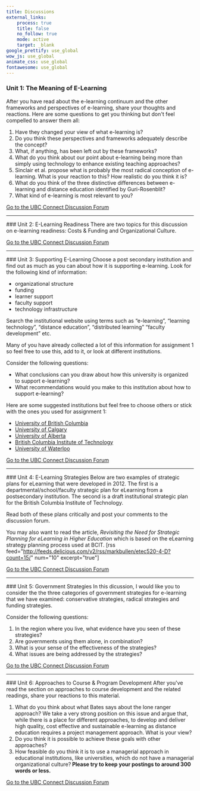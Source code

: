 ```yaml
---
title: Discussions
external_links:
    process: true
    title: false
    no_follow: true
    mode: active
    target: _blank
google_prettify: use_global
wow_js: use_global
animate_css: use_global
fontawesome: use_global
---
```


### Unit 1: The Meaning of E-Learning
After you have read about the e-learning continuum and the other frameworks and perspectives of e-learning, share your thoughts and reactions. Here are some questions to get you thinking but don't feel compelled to answer them all:
<ol>
	<li>Have they changed your view of what e-learning is?</li>
	<li>Do you think these perspectives and frameworks adequately describe the concept?</li>
	<li>What, if anything, has been left out by these frameworks?</li>
	<li>What do you think about our point about e-learning being more than simply using technology to enhance existing teaching approaches?</li>
	<li>Sinclair et al. propose what is probably the most radical conception of e-learning. What is your reaction to this? How realistic do you think it is?</li>
	<li>What do you think of the three distinctive differences between e-learning and distance education identified by Guri-Rosenblit?</li>
	<li>What kind of e-learning is most relevant to you?</li>
</ol>
<a href="http://elearning.ubc.ca/connect" target="_blank">Go to the UBC Connect Discussion Forum</a>
<hr/>
### Unit 2: E-Learning Readiness
There are two topics for this discussion on e-learning readiness: Costs &amp; Funding and Organizational Culture.

<a href="http://elearning.ubc.ca/connect" target="_blank">Go to the UBC Connect Discussion Forum</a>
<hr/>
### Unit 3: Supporting E-Learning
Choose a post secondary institution and find out as much as you can about how it is supporting e-learning. Look for the following kind of information:
<ul>
	<li>organizational structure</li>
	<li>funding</li>
	<li>learner support</li>
	<li>faculty support</li>
	<li>technology infrastructure</li>
</ul>
Search the institutional website using terms such as “e-learning”, “learning technology”, “distance education”, “distributed learning” “faculty development” etc.

Many of you have already collected a lot of this information for assignment 1 so feel free to use this, add to it, or look at different institutions.

Consider the following questions:
<ul>
	<li>What conclusions can you draw about how this university is organized to support e-learning?</li>
	<li>What recommendations would you make to this institution about how to support e-learning?</li>
</ul>
Here are some suggested institutions but feel free to choose others or stick with the ones you used for assignment 1:
<ul>
	<li><a href="http://www.olt.ubc.ca/" target="_blank">University of British Columbia</a></li>
	<li><a href="http://tlc.ucalgary.ca/elearning" target="_blank">University of Calgary</a></li>
	<li><a href="http://ctl.ualberta.ca/" target="_blank">University of Alberta</a></li>
	<li><a href="http://www.bcit.ca/ltc" target="_blank">British Columbia Institute of Technology</a></li>
	<li><a href="http://cte.uwaterloo.ca/teaching_with_technology/index.html" target="_blank">University of Waterloo</a></li>
</ul>
<a href="http://elearning.ubc.ca/connect" target="_blank">Go to the UBC Connect Discussion Forum</a>
<hr/>
### Unit 4: E-Learning Strategies
Below are two examples of strategic plans for eLearning that were developed in 2012. The first is a departmental/school/faculty strategic plan for eLearning from a postsecondary institution. The second is a draft institutional strategic plan for the British Columbia Institute of Technology.

Read both of these plans critically and post your comments to the discussion forum.

You may also want to read the article, <em>Revisiting the Need for Strategic Planning for eLearning in Higher Education</em> which is based on the eLearning strategy planning process used at BCIT.
[rss feed="http://feeds.delicious.com/v2/rss/markbullen/etec520-4-D?count=15/" num="10" excerpt="true"]

<a href="http://elearning.ubc.ca/connect" target="_blank">Go to the UBC Connect Discussion Forum</a>
<hr/>
### Unit 5: Government Strategies
In this dicussion, I would like you to consider the the three categories of government strategies for e-learning that we have examined: conservative strategies, radical strategies and funding strategies.

Consider the following questions:
<ol>
	<li>In the region where you live, what evidence have you seen of these strategies?</li>
	<li>Are governments using them alone, in combination?</li>
	<li>What is your sense of the effectiveness of the strategies?</li>
	<li>What issues are being addressed by the strategies?</li>
</ol>
<a href="http://elearning.ubc.ca/connect" target="_blank">Go to the UBC Connect Discussion Forum</a>
<hr/>
### Unit 6: Approaches to Course & Program Development
After you've read the section on approaches to course development and the related readings, share your reactions to this material.
<ol>
	<li>What do you think about what Bates says about the lone ranger approach? We take a very strong position on this issue and argue that, while there is a place for different approaches, to develop and deliver high quality, cost effective and sustainable e-learning as distance education requires a project management approach. What is your view?</li>
	<li>Do you think it is possible to achieve these goals with other approaches?</li>
	<li>How feasible do you think it is to use a managerial approach in educational institutions, like universities, which do not have a managerial organizational culture?<strong> Please try to keep your postings to around 300 words or less.</strong></li>
</ol>
<a href="http://elearning.ubc.ca/connect" target="_blank">Go to the UBC Connect Discussion Forum</a>
